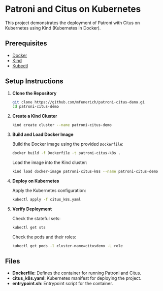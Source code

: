 # Patroni and Citus on Kubernetes

This project demonstrates the deployment of Patroni with Citus on Kubernetes using Kind (Kubernetes in Docker).

## Prerequisites

- [Docker](https://www.docker.com/)
- [Kind](https://kind.sigs.k8s.io/)
- [Kubectl](https://kubernetes.io/docs/tasks/tools/)

## Setup Instructions

1. **Clone the Repository**

   ```bash
   git clone https://github.com/mfenerich/patroni-citus-demo.gi
   cd patroni-citus-demo
   ```

2. **Create a Kind Cluster**

   ```bash
   kind create cluster --name patroni-citus-demo
   ```

3. **Build and Load Docker Image**

   Build the Docker image using the provided `Dockerfile`:

   ```bash
   docker build -f Dockerfile -t patroni-citus-k8s .
   ```

   Load the image into the Kind cluster:

   ```bash
   kind load docker-image patroni-citus-k8s --name patroni-citus-demo
   ```

4. **Deploy on Kubernetes**

   Apply the Kubernetes configuration:

   ```bash
   kubectl apply -f citus_k8s.yaml
   ```

5. **Verify Deployment**

   Check the stateful sets:

   ```bash
   kubectl get sts
   ```

   Check the pods and their roles:

   ```bash
   kubectl get pods -l cluster-name=citusdemo -L role
   ```

## Files

- **Dockerfile**: Defines the container for running Patroni and Citus.
- **citus_k8s.yaml**: Kubernetes manifest for deploying the project.
- **entrypoint.sh**: Entrypoint script for the container.